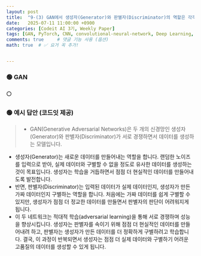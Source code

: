 ```yaml
---
layout: post
title:  "9-(3) GAN에서 생성자(Generator)와 판별자(Discriminator)의 역할은 각각 무엇인가요?"
date:   2025-07-11 11:00:00 +0900
categories: [Codeit AI 3기, Weekly Paper]
tags: [GAN, PyTorch, CNN, convolutional-neural-network, Deep Learning, AI, Computer Vision]
comments: true     # 댓글 기능 사용 (옵션)
math: true  # ✅ 요거 꼭 추가!


---
```



### 🟢 GAN

#### ⚪ 

### 🟢 예시 답안 (코드잇 제공)
>  - GAN(Generative Adversarial Networks)은 두 개의 신경망인 생성자(Generator)와 판별자(Discriminator)가 서로 경쟁하면서 데이터를 생성하는 모델입니다.
- 생성자(Generator)는 새로운 데이터를 만들어내는 역할을 합니다. 랜덤한 노이즈를 입력으로 받아, 실제 데이터와 구별할 수 없을 정도로 유사한 데이터를 생성하는 것이 목표입니다. 생성자는 학습을 거듭하면서 점점 더 현실적인 데이터를 만들어내도록 발전합니다.
- 반면, 판별자(Discriminator)는 입력된 데이터가 실제 데이터인지, 생성자가 만든 가짜 데이터인지 구별하는 역할을 합니다. 처음에는 가짜 데이터를 쉽게 구별할 수 있지만, 생성자가 점점 더 정교한 데이터를 만들면서 판별자의 판단이 어려워지게 됩니다.
- 이 두 네트워크는 적대적 학습(adversarial learning)을 통해 서로 경쟁하며 성능을 향상시킵니다. 생성자는 판별자를 속이기 위해 점점 더 현실적인 데이터를 만들어내려 하고, 판별자는 생성자가 만든 데이터를 더 정확하게 구별하려고 학습합니다. 결국, 이 과정이 반복되면서 생성자는 점점 더 실제 데이터와 구별하기 어려운 고품질의 데이터를 생성할 수 있게 됩니다.
